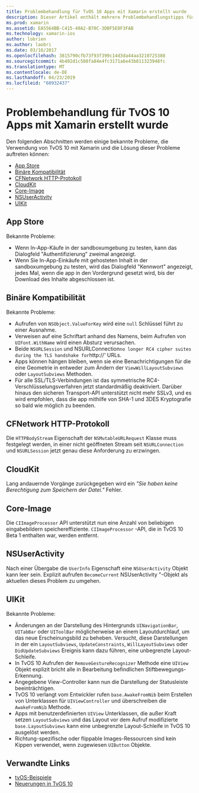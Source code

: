 ```yaml
---
title: Problembehandlung für TvOS 10 Apps mit Xamarin erstellt wurde
description: Dieser Artikel enthält mehrere Problembehandlungstipps für die Arbeit mit TvOS 10 in Xamarin-apps. Probleme im Zusammenhang mit dem App Store, binäre Kompatibilität, CFNetwork HttpProtocol, CloudKit, Core-Image, NSUserActivity und UIKit beschrieben.
ms.prod: xamarin
ms.assetid: EA5564BB-C415-49A2-B70C-3DBF5E0F3FAB
ms.technology: xamarin-ios
author: lobrien
ms.author: laobri
ms.date: 03/16/2017
ms.openlocfilehash: 3815790cfb73f93f399c14d3da44aa3210725388
ms.sourcegitcommit: 4b402d1c508fa84e4fc3171a6e43b811323948fc
ms.translationtype: MT
ms.contentlocale: de-DE
ms.lasthandoff: 04/23/2019
ms.locfileid: "60932437"
---
```

# <a name="troubleshooting-tvos-10-apps-built-with-xamarin"></a>Problembehandlung für TvOS 10 Apps mit Xamarin erstellt wurde

Den folgenden Abschnitten werden einige bekannte Probleme, die Verwendung von TvOS 10 mit Xamarin und die Lösung dieser Probleme auftreten können:

- [App Store](#App-Store)
- [Binäre Kompatibilität](#Binary-Compatibility)
- [CFNetwork HTTP-Protokoll](#CFNetwork-HTTP-Protocol)
- [CloudKit](#CloudKit)
- [Core-Image](#CoreImage)
- [NSUserActivity](#NSUserActivity)
- [UIKit](#UIKit)

<a name="App-Store" />

## <a name="app-store"></a>App Store

Bekannte Probleme:

 - Wenn In-App-Käufe in der sandboxumgebung zu testen, kann das Dialogfeld "Authentifizierung" zweimal angezeigt.
 - Wenn Sie In-App-Einkäufe mit gehosteten Inhalt in der sandboxumgebung zu testen, wird das Dialogfeld "Kennwort" angezeigt, jedes Mal, wenn die app in den Vordergrund gesetzt wird, bis der Download des Inhalte abgeschlossen ist.

<a name="Binary-Compatibility" />

## <a name="binary-compatibility"></a>Binäre Kompatibilität

Bekannte Probleme:

 - Aufrufen von `NSObject.ValueForKey` wird eine `null` Schlüssel führt zu einer Ausnahme.
 - Verweisen auf eine Schriftart anhand des Namens, beim Aufrufen von `UIFont.WithName` wird einen Absturz verursachen.
 - Beide `NSURLSession` und NSURLConnection` no longer RC4 cipher suites during the TLS handshake for `http://' URLs.
 - Apps können hängen bleiben, wenn sie eine Benachrichtigungen für die eine Geometrie in entweder zum Ändern der `ViewWillLayoutSubviews` oder `LayoutSubviews` Methoden.
 - Für alle SSL/TLS-Verbindungen ist das symmetrische RC4-Verschlüsselungsverfahren jetzt standardmäßig deaktiviert. Darüber hinaus den sicheren Transport-API unterstützt nicht mehr SSLv3, und es wird empfohlen, dass die app mithilfe von SHA-1 und 3DES Kryptografie so bald wie möglich zu beenden.

<a name="CFNetwork-HTTP-Protocol" />

## <a name="cfnetwork-http-protocol"></a>CFNetwork HTTP-Protokoll

Die `HTTPBodyStream` Eigenschaft der `NSMutableURLRequest` Klasse muss festgelegt werden, in einer nicht geöffneten Stream seit `NSURLConnection` und `NSURLSession` jetzt genau diese Anforderung zu erzwingen.

<a name="CloudKit" />

## <a name="cloudkit"></a>CloudKit

Lang andauernde Vorgänge zurückgegeben wird ein _"Sie haben keine Berechtigung zum Speichern der Datei."_ Fehler.

<a name="CoreImage" />

## <a name="core-image"></a>Core-Image

Die `CIImageProcessor` API unterstützt nun eine Anzahl von beliebigen eingabebildern speichereffiziente. `CIImageProcessor` -API, die in TvOS 10 Beta 1 enthalten war, werden entfernt.

<a name="NSUserActivity" />

## <a name="nsuseractivity"></a>NSUserActivity

Nach einer Übergabe die `UserInfo` Eigenschaft eine `NSUserActivity` Objekt kann leer sein. Explizit aufrufen `BecomeCurrent` NSUserActivity "-Objekt als aktuellen dieses Problem zu umgehen.

<a name="UIKit" />

## <a name="uikit"></a>UIKit

Bekannte Probleme:

 - Änderungen an der Darstellung des Hintergrunds `UINavigationBar`, `UITabBar` oder `UIToolBar` möglicherweise an einem Layoutdurchlauf, um das neue Erscheinungsbild zu beheben. Versucht, diese Darstellungen in der ein `LayoutSubviews`, `UpdateConstraints`, `WillLayoutSubviews` oder `DidUpdateSubviews` Ereignis kann dazu führen, eine unbegrenzte Layout-Schleife.
 - In TvOS 10 Aufrufen der `RemoveGestureRecognizer` Methode eine `UIView` Objekt explizit bricht alle in Bearbeitung befindlichen Stiftbewegungs-Erkennung.
 - Angegebene View-Controller kann nun die Darstellung der Statusleiste beeinträchtigen.
 - TvOS 10 verlangt vom Entwickler rufen `base.AwakeFromNib` beim Erstellen von Unterklassen für `UIViewController` und überschreiben die `AwakeFromNib` Methode.
 - Apps mit benutzerdefinierten `UIView` Unterklassen, die außer Kraft setzen `LayoutSubviews` und das Layout vor dem Aufruf modifizierte `base.LayoutSubviews` kann eine unbegrenzte Layout-Schleife in TvOS 10 ausgelöst werden.
 - Richtung-spezifische oder flippable Images-Ressourcen sind kein Kippen verwendet, wenn zugewiesen `UIButton` Objekte.

## <a name="related-links"></a>Verwandte Links

- [tvOS-Beispiele](https://developer.xamarin.com/samples/tvos/all/)
- [Neuerungen in TvOS 10](https://developer.apple.com/library/prerelease/content/releasenotes/General/WhatsNewinTVOS/Articles/tvOS10.html#//apple_ref/doc/uid/TP40017259-SW1)
